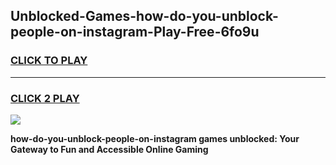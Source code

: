 
## Unblocked-Games-how-do-you-unblock-people-on-instagram-Play-Free-6fo9u
<h3>
<a href="https://premium76.site?title=how-do-you-unblock-people-on-instagram&ref=21A">CLICK TO PLAY</a></h3>
<hr>

<h3>
<a href="https://premium76.site?title=how-do-you-unblock-people-on-instagram&ref=21A">CLICK 2 PLAY</a>
  
</h3>

<a href="https://premium76.site?title=how-do-you-unblock-people-on-instagram&ref=21A"><img src="https://clearcache.store/games.png"></a>


**how-do-you-unblock-people-on-instagram games unblocked: Your Gateway to Fun and Accessible Online Gaming**
